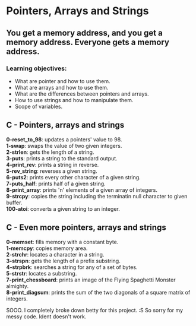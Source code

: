 <h1>Pointers, Arrays and Strings</h1>
<h2>You get a memory address, and you get a memory address. Everyone gets a memory address.</h2>

<h3>Learning objectives:</h3>

* What are pointer and how to use them.
* What are arrays and how to use them.
* What are the differences between pointers and arrays.
* How to use strings and how to manipulate them.
* Scope of variables.

<h2>C - Pointers, arrays and strings</h2>

**0-reset_to_98**: updates a pointers' value to 98. <br />
**1-swap**: swaps the value of two given integers. <br />
**2-strlen**: gets the length of a string. <br />
**3-puts**: prints a string to the standard output. <br />
**4-print_rev**: prints a string in reverse. <br />
**5-rev_string**: reverses a given string. <br />
**6-puts2**: prints every other character of a given string. <br />
**7-puts_half**: prints half of a given string. <br />
**8-print_array**: prints 'n' elements of a given array of integers. <br />
**9-strcpy**: copies the string including the terminatin null character to given buffer. <br />
**100-atoi**: converts a given string to an integer. <br />

<h2>C - Even more pointers, arrays and strings</h2>

**0-memset**: fills memory with a constant byte. <br />
**1-memcpy**: copies memory area. <br />
**2-strchr**: locates a character in a string. <br />
**3-strspn**: gets the length of a prefix substring. <br />
**4-strpbrk**: searches a string for any of a set of bytes. <br />
**5-strstr**: locates a substring. <br />
**7-print_chessboard**: prints an image of the Flying Spaghetti Monster almighty. <br />
**8-print_diagsum**: prints the sum of the two diagonals of a square matrix of integers. <br />

SOOO. I completely broke down betty for this project. :S So sorry for my messy code. Ident doesn't work.

